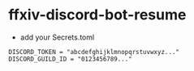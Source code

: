 # ffxiv-discord-bot-resume
- add your Secrets.toml
```
DISCORD_TOKEN = "abcdefghijklmnopqrstuvwxyz..."
DISCORD_GUILD_ID = "0123456789..."
```